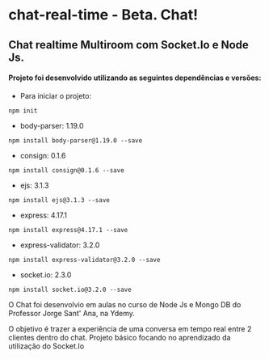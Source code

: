 # chat-real-time - Beta. Chat!
## Chat realtime Multiroom com Socket.Io e Node Js.

#### Projeto foi desenvolvido utilizando as seguintes dependências e versões:
- Para iniciar o projeto:
```
npm init
```
- body-parser: 1.19.0
```
npm install body-parser@1.19.0 --save
```
- consign: 0.1.6
```
npm install consign@0.1.6 --save
```
- ejs: 3.1.3
```
npm install ejs@3.1.3 --save
```
- express: 4.17.1
```
npm install express@4.17.1 --save
```
- express-validator: 3.2.0
```
npm install express-validator@3.2.0 --save
```
- socket.io: 2.3.0
```
npm install socket.io@3.2.0 --save
```


O Chat foi desenvolvio em aulas no curso de Node Js e Mongo DB do Professor Jorge Sant' Ana, na Ydemy.

O objetivo é trazer a experiência de uma conversa em tempo real entre 2 clientes dentro do chat.
Projeto básico focando no aprendizado da utilização do Socket.Io

